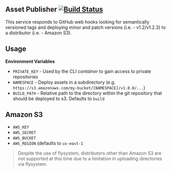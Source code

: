 ## Asset Publisher [![Build Status](https://travis-ci.org/realpage/asset-publisher.svg?branch=master)](https://travis-ci.org/realpage/asset-publisher)

This service responds to GitHub web hooks looking for semantically versioned tags and deploying minor and patch versions (i.e. - v1.2/v1.2.3) to a distributor (i.e. - Amazon S3).

## Usage

**Environment Variables**

 * `PRIVATE_KEY` - Used by the _CLI container_ to gain access to private repositories
 * `NAMESPACE` - Deploy assets in a subdirectory (e.g. `https://s3.amazonaws.com/my-bucket/[NAMESPACE]/v1.0.0/...`)
 * `BUILD_PATH` - Relative path to the directory within the git repository that should be deployed to s3.  Defaults to `build`

## Amazon S3

 * `AWS_KEY`
 * `AWS_SECRET`
 * `AWS_BUCKET`
 * `AWS_REGION` (defaults to `us-east-1`
 
  > Despite the use of flysystem, distributors other than Amazon S3 are not supported at this time due to a limitation in uploading directories via flysystem.